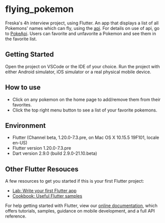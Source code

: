 # flying_pokemon

Freska's 4h interview project, using Flutter. An app that displays a list of all Pokemons' names which can fly, using the [api](https://pokeapi.co/api/v2/type/3/). For details on use of api, go to [PokeApi](https://pokeapi.co/). Users can favorite and unfavorite a Pokemon and see them in the favorite list.

## Getting Started

Open the project on VSCode or the IDE of your choice. Run the project with either Android simulator, iOS simulator or a real physical mobile device.

## How to use
- Click on any pokemon on the home page to add/remove them from their favorites.
- Click the top right menu button to see a list of your favorite pokemons.

## Environment
- Flutter (Channel beta, 1.20.0-7.3.pre, on Mac OS X 10.15.5 19F101, locale en-US)
- Flutter version 1.20.0-7.3.pre
- Dart version 2.9.0 (build 2.9.0-21.10.beta)

## Other Flutter Resouces

A few resources to get you started if this is your first Flutter project:

- [Lab: Write your first Flutter app](https://flutter.dev/docs/get-started/codelab)
- [Cookbook: Useful Flutter samples](https://flutter.dev/docs/cookbook)

For help getting started with Flutter, view our
[online documentation](https://flutter.dev/docs), which offers tutorials,
samples, guidance on mobile development, and a full API reference.
